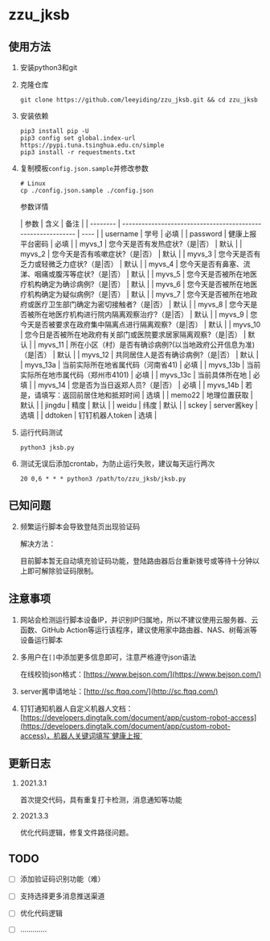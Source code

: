 # zzu_jksb
## 使用方法

1. 安装python3和git

2. 克隆仓库

   ```
   git clone https://github.com/leeyiding/zzu_jksb.git && cd zzu_jksb
   ```

3. 安装依赖

   ```
   pip3 install pip -U
   pip3 config set global.index-url https://pypi.tuna.tsinghua.edu.cn/simple
   pip3 install -r requestments.txt
   ```

4. 复制模板`config.json.sample`并修改参数

   ```
   # Linux
   cp ./config.json.sample ./config.json
   ```
   
   参数详情

   | 参数     | 含义                                                         | 备注 |
| -------- | ------------------------------------------------------------ | ---- |
   | username | 学号                                                         | 必填 |
   | password | 健康上报平台密码                                             | 必填 |
   | myvs_1   | 您今天是否有发热症状?（是\|否）                              | 默认 |
   | myvs_2   | 您今天是否有咳嗽症状?（是\|否）                              | 默认 |
   | myvs_3   | 您今天是否有乏力或轻微乏力症状?（是\|否）                    | 默认 |
   | myvs_4   | 您今天是否有鼻塞、流涕、咽痛或腹泻等症状?（是\|否）          | 默认 |
   | myvs_5   | 您今天是否被所在地医疗机构确定为确诊病例?（是\|否）          | 默认 |
   | myvs_6   | 您今天是否被所在地医疗机构确定为疑似病例?（是\|否）          | 默认 |
   | myvs_7   | 您今天是否被所在地政府或医疗卫生部门确定为密切接触者?（是\|否） | 默认 |
   | myvs_8   | 您今天是否被所在地医疗机构进行院内隔离观察治疗?（是\|否）    | 默认 |
   | myvs_9   | 您今天是否被要求在政府集中隔离点进行隔离观察?（是\|否）      | 默认 |
   | myvs_10  | 您今日是否被所在地政府有关部门或医院要求居家隔离观察?（是\|否） | 默认 |
   | myvs_11  | 所在小区（村）是否有确诊病例?(以当地政府公开信息为准)（是\|否） | 默认 |
   | myvs_12  | 共同居住人是否有确诊病例?（是\|否）                          | 默认 |
   | myvs_13a | 当前实际所在地省属代码（河南省41)                            | 必填 |
   | myvs_13b | 当前实际所在地市属代码（郑州市4101)                          | 必填 |
   | myvs_13c | 当前具体所在地                                               | 必填 |
   | myvs_14  | 您是否为当日返郑人员?（是\|否）                              | 必填 |
   | myvs_14b | 若是，请填写：返回前居住地和抵郑时间                         | 选填 |
   | memo22   | 地理位置获取                                                 | 默认 |
   | jingdu   | 精度                                                         | 默认 |
   | weidu    | 纬度                                                         | 默认 |
   | sckey    | server酱key                                                  | 选填 |
   | ddtoken  | 钉钉机器人token                                              | 选填 |
   
5. 运行代码测试

   ```
   python3 jksb.py
   ```

6. 测试无误后添加crontab，为防止运行失败，建议每天运行两次

   ```
   20 0,6 * * * python3 /path/to/zzu_jksb/jksb.py
   ```

## 已知问题

2. 频繁运行脚本会导致登陆页出现验证码

   解决方法：

   目前脚本暂无自动填充验证码功能，登陆路由器后台重新拨号或等待十分钟以上即可解除验证码限制。

## 注意事项

1. 网站会检测运行脚本设备IP，并识别IP归属地，所以不建议使用云服务器、云函数、GitHub Action等运行该程序，建议使用家中路由器、NAS、树莓派等设备运行脚本

2. 多用户在`[]`中添加更多信息即可，注意严格遵守json语法

   在线校验json格式：[https://www.bejson.com/](https://www.bejson.com/)

3. server酱申请地址：[http://sc.ftqq.com/](http://sc.ftqq.com/)

4. 钉钉通知机器人自定义机器人文档：[https://developers.dingtalk.com/document/app/custom-robot-access](https://developers.dingtalk.com/document/app/custom-robot-access)，机器人关键词填写`健康上报`

## 更新日志

1. 2021.3.1

   首次提交代码，具有重复打卡检测，消息通知等功能
   
2. 2021.3.3

   优化代码逻辑，修复文件路径问题。

## TODO

- [ ] 添加验证码识别功能（难）
- [ ] 支持选择更多消息推送渠道
- [ ] 优化代码逻辑
- [ ] .............

